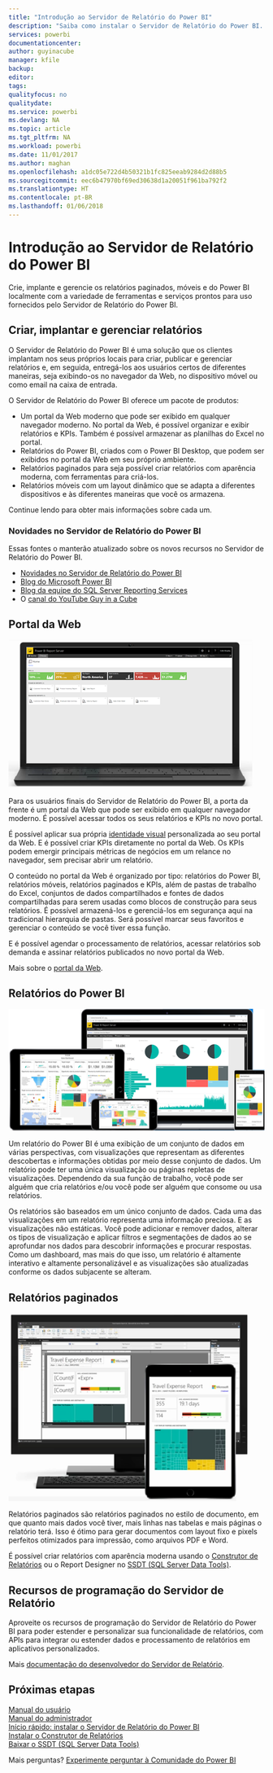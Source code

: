 ```yaml
---
title: "Introdução ao Servidor de Relatório do Power BI"
description: "Saiba como instalar o Servidor de Relatório do Power BI. "
services: powerbi
documentationcenter: 
author: guyinacube
manager: kfile
backup: 
editor: 
tags: 
qualityfocus: no
qualitydate: 
ms.service: powerbi
ms.devlang: NA
ms.topic: article
ms.tgt_pltfrm: NA
ms.workload: powerbi
ms.date: 11/01/2017
ms.author: maghan
ms.openlocfilehash: a1dc05e722d4b50321b1fc825eeab9284d2d88b5
ms.sourcegitcommit: eec6b47970bf69ed30638d1a20051f961ba792f2
ms.translationtype: HT
ms.contentlocale: pt-BR
ms.lasthandoff: 01/06/2018
---
```

# <a name="get-started-with-power-bi-report-server"></a>Introdução ao Servidor de Relatório do Power BI
Crie, implante e gerencie os relatórios paginados, móveis e do Power BI localmente com a variedade de ferramentas e serviços prontos para uso fornecidos pelo Servidor de Relatório do Power BI.

## <a name="create-deploy-and-manage-reports"></a>Criar, implantar e gerenciar relatórios
O Servidor de Relatório do Power BI é uma solução que os clientes implantam nos seus próprios locais para criar, publicar e gerenciar relatórios e, em seguida, entregá-los aos usuários certos de diferentes maneiras, seja exibindo-os no navegador da Web, no dispositivo móvel ou como email na caixa de entrada.

O Servidor de Relatório do Power BI oferece um pacote de produtos:

* Um portal da Web moderno que pode ser exibido em qualquer navegador moderno. No portal da Web, é possível organizar e exibir relatórios e KPIs. Também é possível armazenar as planilhas do Excel no portal.
* Relatórios do Power BI, criados com o Power BI Desktop, que podem ser exibidos no portal da Web em seu próprio ambiente.
* Relatórios paginados para seja possível criar relatórios com aparência moderna, com ferramentas para criá-los.
* Relatórios móveis com um layout dinâmico que se adapta a diferentes dispositivos e às diferentes maneiras que você os armazena.

Continue lendo para obter mais informações sobre cada um.

### <a name="whats-new-in-power-bi-report-server"></a>Novidades no Servidor de Relatório do Power BI
Essas fontes o manterão atualizado sobre os novos recursos no Servidor de Relatório do Power BI.

* [Novidades no Servidor de Relatório do Power BI](whats-new.md)
* [Blog do Microsoft Power BI](https://powerbi.microsoft.com/blog/)
* [Blog da equipe do SQL Server Reporting Services](https://blogs.msdn.microsoft.com/sqlrsteamblog/)
* O [canal do YouTube Guy in a Cube](https://aka.ms/guyinacube)

## <a name="web-portal"></a>Portal da Web
![](media/get-started/web-portal.png)

Para os usuários finais do Servidor de Relatório do Power BI, a porta da frente é um portal da Web que pode ser exibido em qualquer navegador moderno. É possível acessar todos os seus relatórios e KPIs no novo portal.

É possível aplicar sua própria [identidade visual](https://docs.microsoft.com/sql/reporting-services/branding-the-web-portal) personalizada ao seu portal da Web. E é possível criar KPIs diretamente no portal da Web. Os KPIs podem emergir principais métricas de negócios em um relance no navegador, sem precisar abrir um relatório.

O conteúdo no portal da Web é organizado por tipo: relatórios do Power BI, relatórios móveis, relatórios paginados e KPIs, além de pastas de trabalho do Excel, conjuntos de dados compartilhados e fontes de dados compartilhadas para serem usadas como blocos de construção para seus relatórios. É possível armazená-los e gerenciá-los em segurança aqui na tradicional hierarquia de pastas. Será possível marcar seus favoritos e gerenciar o conteúdo se você tiver essa função.

E é possível agendar o processamento de relatórios, acessar relatórios sob demanda e assinar relatórios publicados no novo portal da Web.

Mais sobre o [portal da Web](https://docs.microsoft.com/sql/reporting-services/web-portal-ssrs-native-mode).

## <a name="power-bi-reports"></a>Relatórios do Power BI
![](media/get-started/powerbi-reports.png)

Um relatório do Power BI é uma exibição de um conjunto de dados em várias perspectivas, com visualizações que representam as diferentes descobertas e informações obtidas por meio desse conjunto de dados.  Um relatório pode ter uma única visualização ou páginas repletas de visualizações. Dependendo da sua função de trabalho, você pode ser alguém que cria relatórios e/ou você pode ser alguém que consome ou usa relatórios.

Os relatórios são baseados em um único conjunto de dados. Cada uma das visualizações em um relatório representa uma informação preciosa. E as visualizações não estáticas. Você pode adicionar e remover dados, alterar os tipos de visualização e aplicar filtros e segmentações de dados ao se aprofundar nos dados para descobrir informações e procurar respostas. Como um dashboard, mas mais do que isso, um relatório é altamente interativo e altamente personalizável e as visualizações são atualizadas conforme os dados subjacente se alteram.

## <a name="paginated-reports"></a>Relatórios paginados
![](media/get-started/paginated-reports.png)

Relatórios paginados são relatórios paginados no estilo de documento, em que quanto mais dados você tiver, mais linhas nas tabelas e mais páginas o relatório terá. Isso é ótimo para gerar documentos com layout fixo e pixels perfeitos otimizados para impressão, como arquivos PDF e Word.

É possível criar relatórios com aparência moderna usando o [Construtor de Relatórios](https://docs.microsoft.com/sql/reporting-services/report-builder/report-builder-in-sql-server-2016) ou o Report Designer no [SSDT (SQL Server Data Tools)](https://docs.microsoft.com/sql/reporting-services/tools/reporting-services-in-sql-server-data-tools-ssdt).

## <a name="report-server-programming-features"></a>Recursos de programação do Servidor de Relatório
Aproveite os recursos de programação do Servidor de Relatório do Power BI para poder estender e personalizar sua funcionalidade de relatórios, com APIs para integrar ou estender dados e processamento de relatórios em aplicativos personalizados.

Mais [documentação do desenvolvedor do Servidor de Relatório](https://docs.microsoft.com/sql/reporting-services/reporting-services-developer-documentation).

## <a name="next-steps"></a>Próximas etapas
[Manual do usuário](user-handbook-overview.md)  
[Manual do administrador](admin-handbook-overview.md)  
[Início rápido: instalar o Servidor de Relatório do Power BI](quickstart-install-report-server.md)  
[Instalar o Construtor de Relatórios](https://docs.microsoft.com/sql/reporting-services/install-windows/install-report-builder)  
[Baixar o SSDT (SQL Server Data Tools)](http://go.microsoft.com/fwlink/?LinkID=616714)

Mais perguntas? [Experimente perguntar à Comunidade do Power BI](https://community.powerbi.com/)

